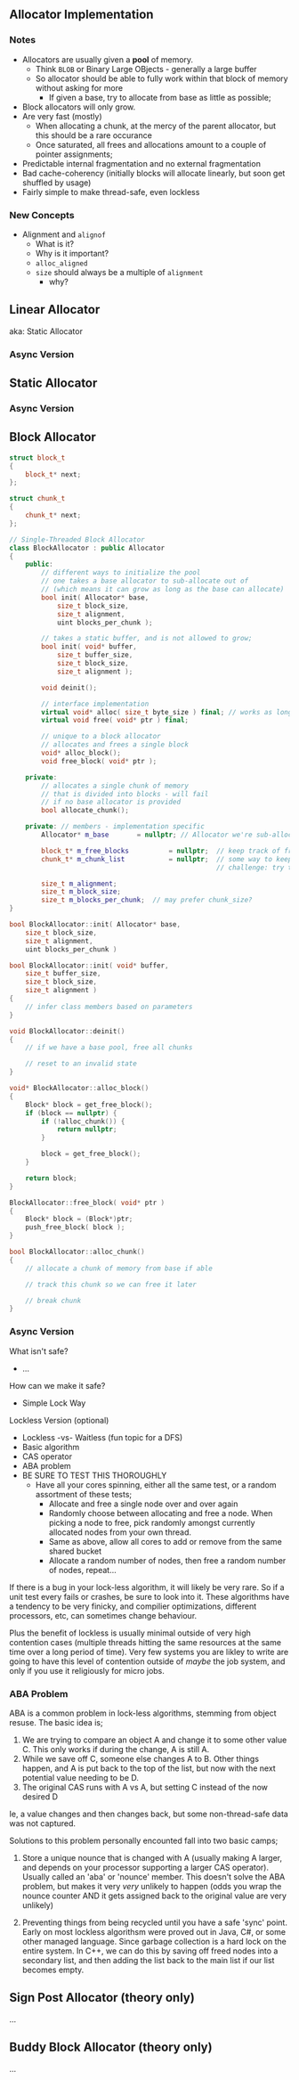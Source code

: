 ## Allocator Implementation

### Notes
- Allocators are usually given a **pool** of memory.
  - Think `BLOB` or Binary Large OBjects - generally a large buffer
  - So allocator should be able to fully work within that block of memory without asking for more
    - If given a base, try to allocate from base as little as possible; 
- Block allocators will only grow.
- Are very fast (mostly)
  - When allocating a chunk, at the mercy of the parent allocator, but this should be a rare occurance
  - Once saturated, all frees and allocations amount to a couple of pointer assignments; 
- Predictable internal fragmentation and no external fragmentation
- Bad cache-coherency (initially blocks will allocate linearly, but soon get shuffled by usage)
- Fairly simple to make thread-safe, even lockless

### New Concepts
- Alignment and `alignof`
  - What is it?
  - Why is it important?
  - `alloc_aligned`
  - `size` should always be a multiple of `alignment` 
    - why?


## Linear Allocator
aka: Static Allocator

### Async Version

## Static Allocator

### Async Version

## Block Allocator

```cpp
struct block_t
{
	block_t* next; 
};

struct chunk_t 
{
	chunk_t* next; 
};

// Single-Threaded Block Allocator
class BlockAllocator : public Allocator
{
	public:
		// different ways to initialize the pool
		// one takes a base allocator to sub-allocate out of 
		// (which means it can grow as long as the base can allocate)
		bool init( Allocator* base, 
			size_t block_size, 
			size_t alignment, 
			uint blocks_per_chunk );

		// takes a static buffer, and is not allowed to grow; 
		bool init( void* buffer, 
			size_t buffer_size,  
			size_t block_size, 
			size_t alignment );

		void deinit(); 

		// interface implementation
		virtual void* alloc( size_t byte_size ) final; // works as long as size <= block_size
		virtual void free( void* ptr ) final; 

		// unique to a block allocator
		// allocates and frees a single block 
		void* alloc_block();
		void free_block( void* ptr );  

	private:
		// allocates a single chunk of memory
		// that is divided into blocks - will fail
		// if no base allocator is provided
		bool allocate_chunk(); 

	private: // members - implementation specific
		Allocator* m_base		= nullptr; // Allocator we're sub-allocating from

		block_t* m_free_blocks			= nullptr;	// keep track of free blocks 
		chunk_t* m_chunk_list		    = nullptr;  // some way to keep track of chunks if using a base allocator
													// challenge: try to track this wihout a specialized "chunk" header

		size_t m_alignment; 
		size_t m_block_size; 
		size_t m_blocks_per_chunk; 	// may prefer chunk_size?
}
```

```cpp
bool BlockAllocator::init( Allocator* base, 
	size_t block_size, 
	size_t alignment, 
	uint blocks_per_chunk )

bool BlockAllocator::init( void* buffer, 
	size_t buffer_size,  
	size_t block_size, 
	size_t alignment )
{
	// infer class members based on parameters
}

void BlockAllocator::deinit() 
{
	// if we have a base pool, free all chunks

	// reset to an invalid state
}

void* BlockAllocator::alloc_block()
{
	Block* block = get_free_block(); 
	if (block == nullptr) {
		if (!alloc_chunk()) {
			return nullptr; 
		}

		block = get_free_block(); 
	}

	return block; 
}

BlockAllocator::free_block( void* ptr ) 
{
	Block* block = (Block*)ptr;
	push_free_block( block );  
}

bool BlockAllocator::alloc_chunk()
{
	// allocate a chunk of memory from base if able

	// track this chunk so we can free it later

	// break chunk 
}

```

### Async Version

What isn't safe?
- ...

How can we make it safe?
- Simple Lock Way

Lockless Version (optional)
- Lockless -vs- Waitless (fun topic for a DFS)
- Basic algorithm
- CAS operator
- ABA problem
- BE SURE TO TEST THIS THOROUGHLY
  - Have all your cores spinning, either all the same test, or a random assortment of these tests; 
    - Allocate and free a single node over and over again
    - Randomly choose between allocating and free a node.  When picking a node to free, pick randomly amongst currently allocated nodes from your own thread.
    - Same as above, allow all cores to add or remove from the same shared bucket
    - Allocate a random number of nodes, then free a random number of nodes, repeat...

If there is a bug in your lock-less algorithm, it will likely be very rare.  So if a unit test every fails or crashes, be sure to look into it.  These algorithms have a tendency to be very finicky, and compilier optimizations, different processors, etc, can sometimes change behaviour.  

Plus the benefit of lockless is usually minimal outside of very high contention cases (multiple threads hitting the same resources at the same time over a long period of time).  Very few systems you are likley to write are going to have this level of contention outside of *maybe* the job system, and only if you use it religiously for micro jobs.


### ABA Problem
ABA is a common problem in lock-less algorithms, stemming from object resuse.  The basic idea is;

1. We are trying to compare an object A and change it to some other value C.  This only works if during the change, A is still A.
2. While we save off C, someone else changes A to B.  Other things happen, and A is put back to the top of the list, but now with the next potential value needing to be D.
3. The original CAS runs with A vs A, but setting C instead of the now desired D

Ie, a value changes and then changes back, but some non-thread-safe data was not captured. 

Solutions to this problem personally encounted fall into two basic camps;
1. Store a unique nounce that is changed with A (usually making A larger, and depends on your processor supporting a larger CAS operator).  Usually called an 'aba' or 'nounce' member.  This doesn't solve the ABA problem, but makes it very *very* unlikely to happen (odds you wrap the nounce counter AND it gets assigned back to the original value are very unlikely)

2. Preventing things from being recycled until you have a safe 'sync' point.  Early on most lockless algorithsm were proved out in Java, C#, or some other managed language.  Since garbage collection is a hard lock on the entire system.  In C++, we can do this by saving off freed nodes into a secondary list, and then adding the list back to the main list if our list becomes empty.  



## Sign Post Allocator (theory only)
...

## Buddy Block Allocator (theory only)
...